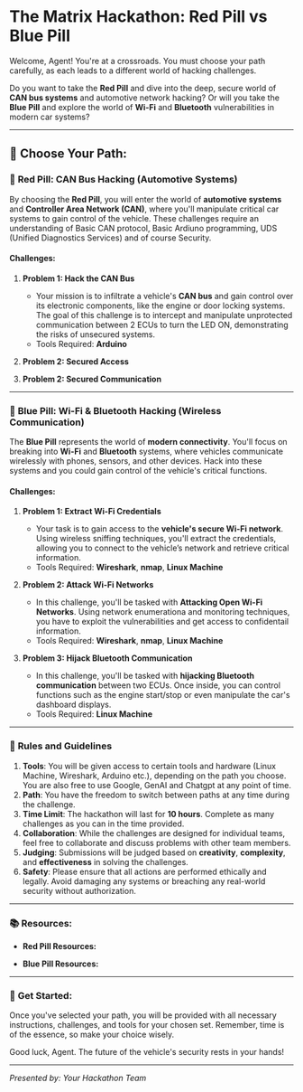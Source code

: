 # The Matrix Hackathon: Red Pill vs Blue Pill

Welcome, Agent! You're at a crossroads. You must choose your path carefully, as each leads to a different world of hacking challenges. 

Do you want to take the **Red Pill** and dive into the deep, secure world of **CAN bus systems** and automotive network hacking? Or will you take the **Blue Pill** and explore the world of **Wi-Fi** and **Bluetooth** vulnerabilities in modern car systems?

---
## 🤖 **Choose Your Path:**

### 🌹 **Red Pill: CAN Bus Hacking (Automotive Systems)**

By choosing the **Red Pill**, you will enter the world of **automotive systems** and **Controller Area Network (CAN)**, where you'll manipulate critical car systems to gain control of the vehicle. These challenges require an understanding of Basic CAN protocol, Basic Ardiuno programming, UDS (Unified Diagnostics Services) and of course Security.

#### **Challenges:**

1. **Problem 1: Hack the CAN Bus**
   - Your mission is to infiltrate a vehicle's **CAN bus** and gain control over its electronic components, like the engine or door locking systems. The goal of this challenge is to intercept and manipulate unprotected communication between 2 ECUs to turn the LED ON, demonstrating the risks of unsecured systems.
   - Tools Required: **Arduino**
  
2. **Problem 2: Secured Access**
3. **Problem 2: Secured Communication**

---

### 🔵 **Blue Pill: Wi-Fi & Bluetooth Hacking (Wireless Communication)**

The **Blue Pill** represents the world of **modern connectivity**. You'll focus on breaking into **Wi-Fi** and **Bluetooth** systems, where vehicles communicate wirelessly with phones, sensors, and other devices. Hack into these systems and you could gain control of the vehicle's critical functions.

#### **Challenges:**

1. **Problem 1: Extract Wi-Fi Credentials**
   - Your task is to gain access to the **vehicle's secure Wi-Fi network**. Using  wireless sniffing techniques, you'll extract the credentials, allowing you to connect to the vehicle’s network and retrieve critical information.
   - Tools Required: **Wireshark**, **nmap**, **Linux Machine**
  
2. **Problem 2: Attack Wi-Fi Networks**
   - In this challenge, you'll be tasked with **Attacking Open Wi-Fi Networks**. Using network enumerationa and monitoring techniques, you have to exploit the vulnerabilities and get access to confidentail information.
   - Tools Required: **Wireshark**, **nmap**, **Linux Machine**

3. **Problem 3: Hijack Bluetooth Communication**
   - In this challenge, you'll be tasked with **hijacking Bluetooth communication** between two ECUs. Once inside, you can control functions such as the engine start/stop or even manipulate the car's dashboard displays.
   - Tools Required: **Linux Machine**

---

### 📢 **Rules and Guidelines**

1. **Tools**: You will be given access to certain tools and hardware (Linux Machine, Wireshark, Arduino etc.), depending on the path you choose. You are also free to use Google, GenAI and Chatgpt at any point of time. 
2. **Path**: You have the freedom to switch between paths at any time during the challenge.
3. **Time Limit**: The hackathon will last for **10 hours**. Complete as many challenges as you can in the time provided.
3. **Collaboration**: While the challenges are designed for individual teams, feel free to collaborate and discuss problems with other team members.
4. **Judging**: Submissions will be judged based on **creativity**, **complexity**, and **effectiveness** in solving the challenges.
5. **Safety**: Please ensure that all actions are performed ethically and legally. Avoid damaging any systems or breaching any real-world security without authorization.

---

### 📚 **Resources:**

- **Red Pill Resources:**
  

- **Blue Pill Resources:**


---

### 🚀 **Get Started:**

Once you've selected your path, you will be provided with all necessary instructions, challenges, and tools for your chosen set. Remember, time is of the essence, so make your choice wisely.

Good luck, Agent. The future of the vehicle's security rests in your hands!

---

*Presented by: Your Hackathon Team*
